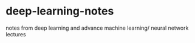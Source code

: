 # deep-learning-notes
notes from deep learning and advance machine learning/ neural network lectures
